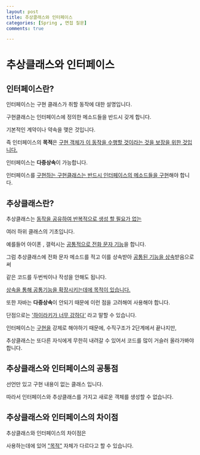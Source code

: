 ```yaml
---
layout: post
title: 추상클래스와 인터페이스
categories: [Spring , 면접 질문]
comments: true

---
```

# 추상클래스와 인터페이스 

## 인터페이스란?

인터페이스는 구현 클래스가 취할 동작에 대한 설명입니다.

구현클래스는 인터페이스에 정의한 메소드들을 반드시 갖게 합니다.

기본적인 계약이나 약속을 맺은 것입니다.

즉 인터페이스의 **목적**은 <u>구현 객체가 이 동작을 수행할 것이라는 것을 보장을 위한 것입니다.</u>

인터페이스는 **다중상속**이 가능합니다.

인터페이스를 <u>구현하는 구현클래스는 반드시 인터페이스의 메소드들을 구현</u>해야 합니다.

## 추상클래스란?

추상클래스는 <u>동작을 공유하여 반복적으로 생성 할 필요가 없는</u> 

여러 하위 클래스의 기초입니다.

예를들어 아이폰 , 갤럭시는 <u>공통적으로 전화 문자 기능</u>을 합니다. 

그럼 추상클래스에 전화 문자 메소드를 적고 이를 상속받아 <u>공통된 기능을 상속</u>받음으로써 

같은 코드를 두번씩이나 작성을 안해도 됩니다. 

<u>상속을 통해 공통기능을 확장시키는데에 목적이 있습니다.</u>

또한 자바는 **다중상속**이 안되기 때문에 이런 점을 고려해여 사용해야 합니다.

단점으로는 <u>'하이라키가 너무 강하다'</u> 라고 말할 수 있습니다. 

인터페이스는 <u>구현을</u> 강제로 해야하기 때문에, 수직구조가 2단계에서 끝나지만,

추상클래스는 또다른 자식에게 무한히 내려갈 수 있어서 코드를 많이 거슬러 올라가봐야 합니다.

## 추상클래스와 인터페이스의 공통점

선언만 있고 구현 내용이 없는 클래스 입니다.

따라서 인터페이스와 추상클래스를 가지고 새로운 객체를 생성할 수 없습니다.

## 추상클래스와 인터페이스의 차이점

추상클래스와 인터페이스의 차이점은

사용하는데에 있어 <u>"목적"</u> 자체가 다르다고 할 수 있습니다. 
